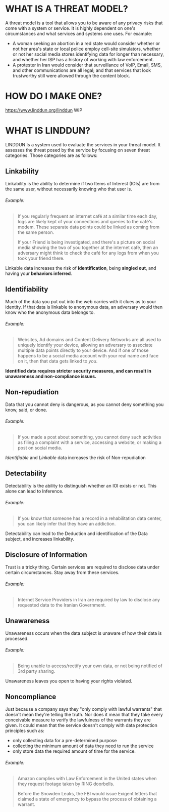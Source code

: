 # WHAT IS A THREAT MODEL?
A threat model is a tool that allows you to be aware of any privacy risks that come with a system or service. It is highly dependent on one's circumstances and what services and systems one uses. For example:

- A woman seeking an abortion in a red state would consider whether or not her area's state or local police employ cell-site simulators, whether or not her social media stores identifying data for longer than necessary, and whether her ISP has a history of working with law enforcement.
- A protester in Iran would consider that surveillance of VoIP, Email, SMS, and other communications are all legal; and that services that look trustworthy still were allowed through the content block.

# HOW DO I MAKE ONE?
https://www.linddun.org/linddun
WIP

# WHAT IS LINDDUN?
LINDDUN Is a system used to evaluate the services in your threat model. It assesses the threat posed by the service by focusing on seven threat categories. Those categories are as follows:

## Linkability
Linkability is the ability to determine if two Items of Interest (IOIs) are from the same user, without necessarily knowing who that user is.

###### Example: 
>If you regularly frequent an internet café at a similar time each day, logs are likely kept of your connections and queries to the café's modem. These separate data points could be linked as coming from the same person.
>
>If your Friend is being investigated, and there's a picture on social media showing the two of you together at the internet café, then an adversary might think to check the café for any logs from when you took your friend there.

Linkable data increases the risk of **identification**, being **singled out**, and having your **behaviors inferred**. 

## Identifiability
Much of the data you put out into the web carries with it clues as to your identity. If that data is linkable to anonymous data, an adversary would then know who the anonymous data belongs to.

###### Example:
>Websites, Ad domains and Content Delivery Networks are all used to uniquely identify your device, allowing an adversary to associate multiple data points directly to your device. And if one of those happens to be a social media account with your real name and face on it, then that data gets linked to *you*.

**Identified data requires stricter security measures, and can result in unawareness and non-compliance issues.**

## Non-repudiation
Data that you cannot deny is dangerous, as you cannot deny something you know, said, or done.

###### Example:
>If you made a post about something, you cannot deny such activities as filing a complaint with a service, accessing a website, or making a post on social media.

*Identifiable* and *Linkable* data increases the risk of Non-repudiation

## Detectability
Detectability is the ability to distinguish whether an IOI exists or not. This alone can lead to Inference.

###### Example:
>If you know that someone has a record in a rehabilitation data center, you can likely infer that they have an addiction.

Detectability can lead to the Deduction and identification of the Data subject, and increases linkability.

## Disclosure of Information
Trust is a tricky thing. Certain services are required to disclose data under certain circumstances. Stay away from these services.

###### Example:
>Internet Service Providers in Iran are required by law to disclose any requested data to the Iranian Government.

## Unawareness
Unawareness occurs when the data subject is unaware of how their data is processed.

###### Example:
>Being unable to access/rectify your own data, or not being notified of 3rd party sharing.

Unawareness leaves you open to having your rights violated.

## Noncompliance
Just because a company says they "only comply with lawful warrants" that doesn't mean they're telling the truth. Nor does it mean that they take every conceivable measure to verify the lawfulness of the warrants they are given. It could mean that the service doesn't comply with data protection principles such as:
- only collecting data for a pre-determined purpose
- collecting the minimum amount of data they need to run the service
- only store data the required amount of time for the service.

###### Example:
>Amazon complies with Law Enforcement in the United states when they request footage taken by RING doorbells.
>
>Before the Snowden Leaks, the FBI would issue Exigent letters that claimed a state of emergency to bypass the process of obtaining a warrant.

